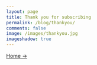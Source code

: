```yaml
---
layout: page
title: Thank you for subscribing
permalink: /blog/thankyou/
comments: false
image: /images/thankyou.jpg
imageshadow: true
---
```


<a href="{{site.url}}/" class="btn btn-dark"> Home &rarr;</a> 